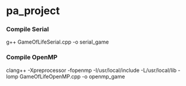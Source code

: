 # pa_project

### Compile Serial 
g++ GameOfLifeSerial.cpp -o serial_game

### Compile OpenMP
 clang++ -Xpreprocessor -fopenmp -I/usr/local/include -L/usr/local/lib -lomp  GameOfLifeOpenMP.cpp -o openmp_game

